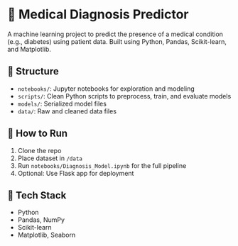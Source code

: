 # 🧠 Medical Diagnosis Predictor

A machine learning project to predict the presence of a medical condition (e.g., diabetes) using patient data. Built using Python, Pandas, Scikit-learn, and Matplotlib.

## 📁 Structure

- `notebooks/`: Jupyter notebooks for exploration and modeling
- `scripts/`: Clean Python scripts to preprocess, train, and evaluate models
- `models/`: Serialized model files
- `data/`: Raw and cleaned data files

## 🚀 How to Run

1. Clone the repo
2. Place dataset in `/data`
3. Run `notebooks/Diagnosis_Model.ipynb` for the full pipeline
4. Optional: Use Flask app for deployment

## 🔧 Tech Stack

- Python
- Pandas, NumPy
- Scikit-learn
- Matplotlib, Seaborn
